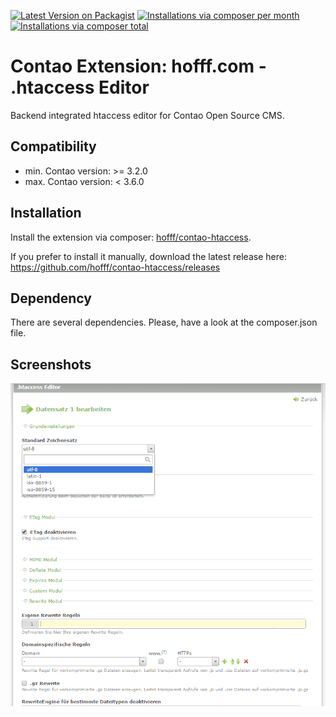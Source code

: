 [![Latest Version on Packagist](http://img.shields.io/packagist/v/hofff/contao-htaccess.svg?style=flat)](https://packagist.org/packages/hofff/contao-htaccess)
[![Installations via composer per month](http://img.shields.io/packagist/dm/hofff/contao-htaccess.svg?style=flat)](https://packagist.org/packages/hofff/contao-htaccess)
[![Installations via composer total](http://img.shields.io/packagist/dt/hofff/contao-htaccess.svg?style=flat)](https://packagist.org/packages/hofff/contao-htaccess)

# Contao Extension: hofff.com - .htaccess Editor

Backend integrated htaccess editor for Contao Open Source CMS.


## Compatibility

- min. Contao version: >= 3.2.0
- max. Contao version: <  3.6.0


## Installation

Install the extension via composer: [hofff/contao-htaccess](https://packagist.org/packages/hofff/contao-htaccess).

If you prefer to install it manually, download the latest release here: https://github.com/hofff/contao-htaccess/releases


## Dependency

There are several dependencies. Please, have a look at the composer.json file.


## Screenshots

![Back end configuration](screenshot-backend.png)

